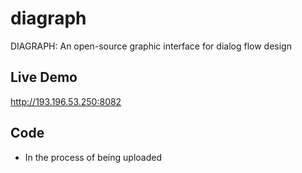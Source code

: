 # diagraph
DIAGRAPH: An open-source graphic interface for dialog flow design

## Live Demo

http://193.196.53.250:8082

## Code

* In the process of being uploaded
